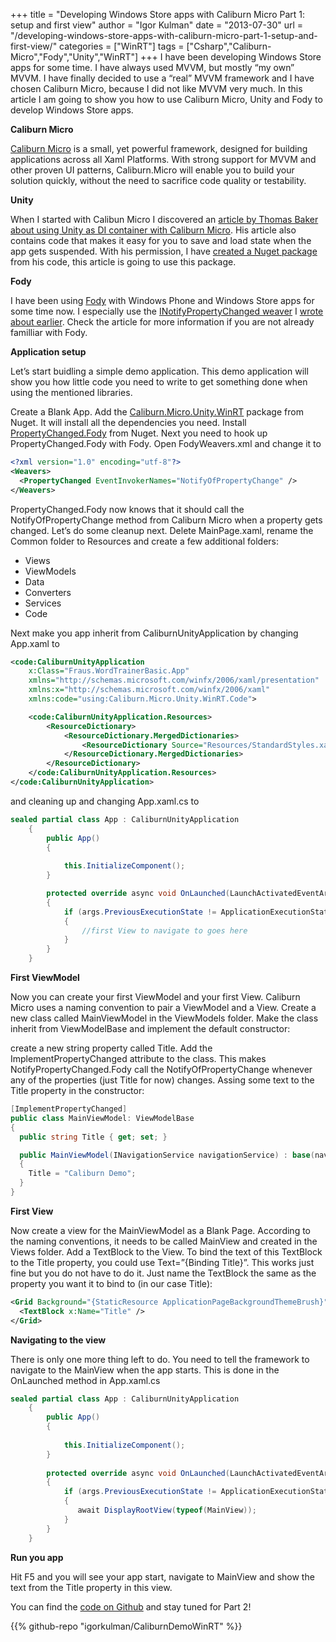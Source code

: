 +++
title = "Developing Windows Store apps with Caliburn Micro Part 1: setup and first view"
author = "Igor Kulman"
date = "2013-07-30"
url = "/developing-windows-store-apps-with-caliburn-micro-part-1-setup-and-first-view/"
categories = ["WinRT"]
tags = ["Csharp","Caliburn-Micro","Fody","Unity","WinRT"]
+++
I have been developing Windows Store apps for some time. I have always used MVVM, but mostly &#8220;my own&#8221; MVVM. I have finally decided to use a &#8220;real&#8221; MVVM framework and I have chosen Caliburn Micro, because I did not like MVVM very much. In this article I am going to show you how to use Caliburn Micro, Unity and Fody to develop Windows Store apps. 

**Caliburn Micro**

[Caliburn Micro][1] is a small, yet powerful framework, designed for building applications across all Xaml Platforms. With strong support for MVVM and other proven UI patterns, Caliburn.Micro will enable you to build your solution quickly, without the need to sacrifice code quality or testability.

<!--more-->

**Unity**

When I started with Calibun Micro I discovered an [article by Thomas Baker about using Unity as DI container with Caliburn Micro][2]. His article also contains code that makes it easy for you to save and load state when the app gets suspended. With his permission, I have [created a Nuget package][3] from his code, this article is going to use this package.

**Fody**

I have been using [Fody][4] with Windows Phone and Windows Store apps for some time now. I especially use the [INotifyPropertyChanged weaver][5] I [wrote about earlier][6]. Check the article for more information if you are not already familliar with Fody.

**Application setup**

Let&#8217;s start buidling a simple demo application. This demo application will show you how little code you need to write to get something done when using the mentioned libraries.

Create a Blank App. Add the [Caliburn.Micro.Unity.WinRT][7] package from Nuget. It will install all the dependencies you need. Install [PropertyChanged.Fody][8] from Nuget. Next you need to hook up PropertyChanged.Fody with Fody. Open FodyWeavers.xml and change it to

```xml
<?xml version="1.0" encoding="utf-8"?>
<Weavers>
  <PropertyChanged EventInvokerNames="NotifyOfPropertyChange" />
</Weavers>
```

PropertyChanged.Fody now knows that it should call the NotifyOfPropertyChange method from Caliburn Micro when a property gets changed. Let&#8217;s do some cleanup next. Delete MainPage.xaml, rename the Common folder to Resources and create a few additional folders: 

  * Views
  * ViewModels
  * Data
  * Converters
  * Services
  * Code

Next make you app inherit from CaliburnUnityApplication by changing App.xaml to

```xml
<code:CaliburnUnityApplication
    x:Class="Fraus.WordTrainerBasic.App"
    xmlns="http://schemas.microsoft.com/winfx/2006/xaml/presentation"
    xmlns:x="http://schemas.microsoft.com/winfx/2006/xaml"    
    xmlns:code="using:Caliburn.Micro.Unity.WinRT.Code">

    <code:CaliburnUnityApplication.Resources>
        <ResourceDictionary>
            <ResourceDictionary.MergedDictionaries>
                <ResourceDictionary Source="Resources/StandardStyles.xaml"/>                
            </ResourceDictionary.MergedDictionaries>
        </ResourceDictionary>
    </code:CaliburnUnityApplication.Resources>
</code:CaliburnUnityApplication>
```

and cleaning up and changing App.xaml.cs to

```csharp
sealed partial class App : CaliburnUnityApplication
    {        
        public App()
        {
              
            this.InitializeComponent();
        }

        protected override async void OnLaunched(LaunchActivatedEventArgs args)
        {            
            if (args.PreviousExecutionState != ApplicationExecutionState.Running)
            {
                //first View to navigate to goes here            
            }
        }
    }
```

**First ViewModel**

Now you can create your first ViewModel and your first View. Caliburn Micro uses a naming convention to pair a ViewModel and a View. Create a new class called MainViewModel in the ViewModels folder. Make the class inherit from ViewModelBase and implement the default constructor:

create a new string property called Title. Add the ImplementPropertyChanged attribute to the class. This makes NotifyPropertyChanged.Fody call the NotifyOfPropertyChange whenever any of the properties (just Title for now) changes. Assing some text to the Title property in the constructor:

```csharp
[ImplementPropertyChanged]
public class MainViewModel: ViewModelBase
{
  public string Title { get; set; }

  public MainViewModel(INavigationService navigationService) : base(navigationService)
  {
    Title = "Caliburn Demo";
  }
}
```

**First View**

Now create a view for the MainViewModel as a Blank Page. According to the naming conventions, it needs to be called MainView and created in the Views folder. Add a TextBlock to the View. To bind the text of this TextBlock to the Title property, you could use Text=&#8221;{Binding Title}&#8221;. This works just fine but you do not have to do it. Just name the TextBlock the same as the property you want it to bind to (in our case Title):

```xml
<Grid Background="{StaticResource ApplicationPageBackgroundThemeBrush}">
  <TextBlock x:Name="Title" />
</Grid>
```

**Navigating to the view**

There is only one more thing left to do. You need to tell the framework to navigate to the MainView when the app starts. This is done in the OnLaunched method in App.xaml.cs

```csharp
sealed partial class App : CaliburnUnityApplication
    {        
        public App()
        {
              
            this.InitializeComponent();
        }
 
        protected override async void OnLaunched(LaunchActivatedEventArgs args)
        {            
            if (args.PreviousExecutionState != ApplicationExecutionState.Running)
            {
               await DisplayRootView(typeof(MainView));        
            }
        }
    }
```

**Run you app**

Hit F5 and you will see your app start, navigate to MainView and show the text from the Title property in this view.

You can find the [code on Github][9] and stay tuned for Part 2!

 [1]: https://caliburnmicro.codeplex.com/
 [2]: http://nybbles.blogspot.cz/2013/02/winrt-caliburnmicro-and-ioc-part-3.html
 [3]: https://nuget.org/packages/Caliburn.Micro.Unity.WinRT/
 [4]: https://github.com/Fody/Fody
 [5]: https://github.com/Fody/PropertyChanged
 [6]: http://blog.kulman.sk/inotifypropertychanged-the-easy-way-in-windows-phone-and-windows-8/ "INotifyPropertyChanged the easy way in Windows Phone and Windows 8"
 [7]: http://www.nuget.org/packages/Caliburn.Micro.Unity.WinRT/
 [8]: http://www.nuget.org/packages/PropertyChanged.Fody/
 [9]: https://github.com/igorkulman/CaliburnDemoWinRT

{{% github-repo "igorkulman/CaliburnDemoWinRT" %}}
